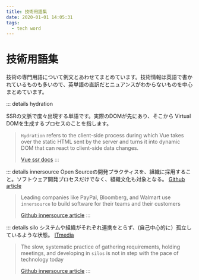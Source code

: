 ```yaml
---
title: 技術用語集
date: 2020-01-01 14:05:31
tags:
  - tech word
---
```


# 技術用語集
技術の専門用語について例文とあわせてまとめています。技術情報は英語で書かれているものも多いので、英単語の直訳だとニュアンスがわからないものを中心まとめています。

::: details hydration

SSRの文脈で度々出現する単語です。実際のDOMが先にあり、そこから Virtual DOMを生成するプロセスのことを指します。

> `Hydration` refers to the client-side process during which Vue takes over the static HTML sent by the server and turns it into dynamic DOM that can react to client-side data changes.
>
> [Vue ssr docs](https://ssr.vuejs.org/guide/hydration.html)
:::

::: details innersource
Open Sourceの開発プラクティスを、組織に採用すること。ソフトウェア開発プロセスだけでなく、組織文化も対象となる。
[Github article](https://resources.github.com/whitepapers/introduction-to-innersource/)

> Leading companies like PayPal, Bloomberg, and Walmart use `innersource` to build software for their teams and their customers
>
> [Github innersource article](https://resources.github.com/whitepapers/introduction-to-innersource/)
:::

:::  details silo
システムや組織がそれぞれ連携をとらず、(自己中心的に）孤立しているような状態。 [ITmedia](https://www.itmedia.co.jp/im/articles/0609/30/news018.html)
>  The slow, systematic practice of gathering requirements, holding meetings, and developing in `silos` is not in step with the pace of technology today
>
> [Github innersource article](https://resources.github.com/whitepapers/introduction-to-innersource/)
:::
